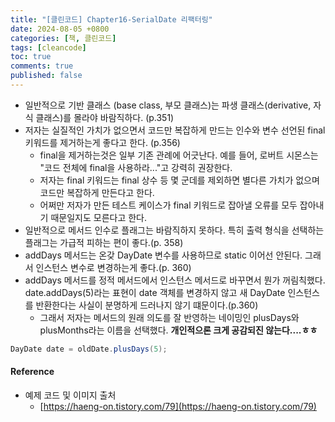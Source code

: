 ```yaml
---
title: "[클린코드] Chapter16-SerialDate 리팩터링"
date: 2024-08-05 +0800
categories: [책, 클린코드]
tags: [cleancode]
toc: true
comments: true
published: false
---
```


- 일반적으로 기반 클래스 (base class, 부모 클래스)는 파생 클래스(derivative, 자식 클래스)를 몰라야 바람직하다. (p.351)
- 저자는 실질적인 가치가 없으면서 코드만 복잡하게 만드는 인수와 변수 선언된 final 키워드를 제거하는게 좋다고 한다. (p.356)
  - final을 제거하는것은 일부 기존 관례에 어긋난다. 예를 들어, 로버트 시몬스는 "코드 전체에 final을 사용하라..."고 강력히 권장한다.
  - 저자는 final 키워드는 final 상수 등 몇 군데를 제외하면 별다른 가치가 없으며 코드만 복잡하게 만든다고 한다.
  - 어쩌만 저자가 만든 테스트 케이스가 final 키워드로 잡아낼 오류를 모두 잡아내기 때문일지도 모른다고 한다.
- 일반적으로 메서드 인수로 플래그는 바람직하지 못하다. 특히 출력 형식을 선택하는 플래그는 가급적 피하는 편이 좋다.(p. 358)
- addDays 메서드는 온갖 DayDate 변수를 사용하므로 static 이어선 안된다. 그래서 인스턴스 변수로 변경하는게 좋다.(p. 360)
- addDays 메서드를 정적 메서드에서 인스턴스 메서드로 바꾸면서 뭔가 꺼림칙했다. date.addDays(5)라는 표현이 date 객체를 변경하지 않고 새 DayDate 인스턴스를 반환한다는 사실이 분명하게 드러나지 않기 떄문이다.(p.360)
  - 그래서 저자는 메서드의 원래 의도를 잘 반영하는 네이밍인 plusDays와 plusMonths라는 이름을 선택했다. **개인적으론 크게 공감되진 않는다....ㅎㅎ**

```java
DayDate date = oldDate.plusDays(5);
```

#### Reference
- 예제 코드 및 이미지 출처
  - [https://haeng-on.tistory.com/79](https://haeng-on.tistory.com/79)